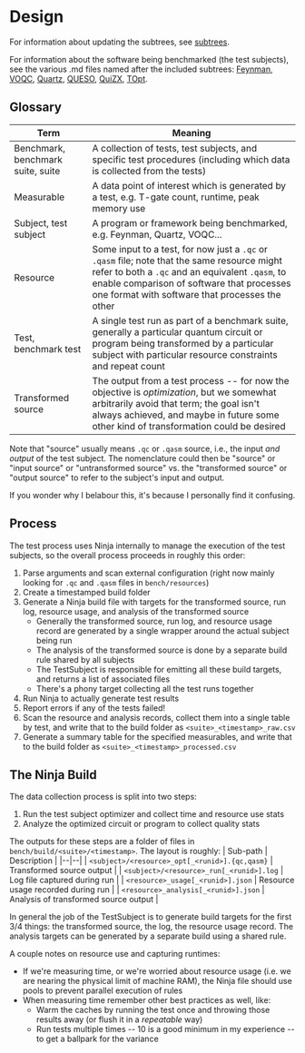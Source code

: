 # Design

For information about updating the subtrees, see [subtrees](subtrees.md).

For information about the software being benchmarked (the test subjects), see the various .md files named after the included subtrees: [Feynman](feynman.md), [VOQC](mlvoqc.md), [Quartz](quartz.md), [QUESO](queso.md), [QuiZX](quizx.md), [TOpt](topt.md).

## Glossary

| Term | Meaning |
|--|--|
| Benchmark, benchmark suite, suite | A collection of tests, test subjects, and specific test procedures (including which data is collected from the tests) |
| Measurable | A data point of interest which is generated by a test, e.g. T-gate count, runtime, peak memory use |
| Subject, test subject | A program or framework being benchmarked, e.g. Feynman, Quartz, VOQC... |
| Resource | Some input to a test, for now just a `.qc` or `.qasm` file; note that the same resource might refer to both a `.qc` and an equivalent `.qasm`, to enable comparison of software that processes one format with software that processes the other |
| Test, benchmark test | A single test run as part of a benchmark suite, generally a particular quantum circuit or program being transformed by a particular subject with particular resource constraints and repeat count |
| Transformed source | The output from a test process -- for now the objective is _optimization_, but we somewhat arbitrarily avoid that term; the goal isn't always achieved, and maybe in future some other kind of transformation could be desired |

Note that "source" usually means `.qc` or `.qasm` source, i.e., the input _and output_ of the test subject. The nomenclature could then be "source" or "input source" or "untransformed source" vs. the "transformed source" or "output source" to refer to the subject's input and output.

If you wonder why I belabour this, it's because I personally find it confusing.

## Process

The test process uses Ninja internally to manage the execution of the test subjects, so the overall process proceeds in roughly this order:
1. Parse arguments and scan external configuration (right now mainly looking for `.qc` and `.qasm` files in `bench/resources`)
2. Create a timestamped build folder
3. Generate a Ninja build file with targets for the transformed source, run log, resource usage, and analysis of the transformed source
   - Generally the transformed source, run log, and resource usage record are generated by a single wrapper around the actual subject being run
   - The analysis of the transformed source is done by a separate build rule shared by all subjects
   - The TestSubject is responsible for emitting all these build targets, and returns a list of associated files
   - There's a phony target collecting all the test runs together
4. Run Ninja to actually generate test results
5. Report errors if any of the tests failed!
6. Scan the resource and analysis records, collect them into a single table by test, and write that to the build folder as `<suite>_<timestamp>_raw.csv`
7. Generate a summary table for the specified measurables, and write that to the build folder as `<suite>_<timestamp>_processed.csv`


## The Ninja Build

The data collection process is split into two steps:
1. Run the test subject optimizer and collect time and resource use stats
2. Analyze the optimized circuit or program to collect quality stats

The outputs for these steps are a folder of files in `bench/build/<suite>/<timestamp>`. The layout is roughly:
| Sub-path | Description |
|--|--|
| `<subject>/<resource>_opt[_<runid>].{qc,qasm}` | Transformed source output |
| `<subject>/<resource>_run[_<runid>].log` | Log file captured during run |
| `<resource>_usage[_<runid>].json` | Resource usage recorded during run |
| `<resource>_analysis[_<runid>].json` | Analysis of transformed source output |

In general the job of the TestSubject is to generate build targets for the first 3/4 things: the transformed source, the log, the resource usage record. The analysis targets can be generated by a separate build using a shared rule.

A couple notes on resource use and capturing runtimes:
- If we're measuring time, or we're worried about resource usage (i.e. we are nearing the physical limit of machine RAM), the Ninja file should use pools to prevent parallel execution of rules
- When measuring time remember other best practices as well, like:
   - Warm the caches by running the test once and throwing those results away (or flush it in a _repeatable_ way)
   - Run tests multiple times -- 10 is a good minimum in my experience -- to get a ballpark for the variance


